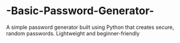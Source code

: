 # -Basic-Password-Generator-
A simple password generator built using Python  that creates secure, random passwords. Lightweight and beginner-friendly
